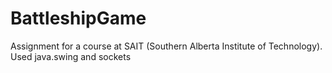 # BattleshipGame
Assignment for a course at SAIT (Southern Alberta Institute of Technology). Used java.swing and sockets
